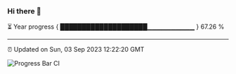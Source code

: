### Hi there 👋

⏳ Year progress { ████████████████████▁▁▁▁▁▁▁▁▁▁ } 67.26 %

---

⏰ Updated on Sun, 03 Sep 2023 12:22:20 GMT

![Progress Bar CI](https://github.com/liununu/liununu/workflows/Progress%20Bar%20CI/badge.svg)
